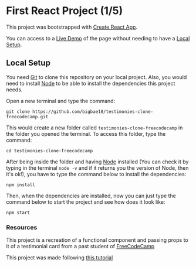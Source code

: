# First React Project (1/5)

This project was bootstrapped with [Create React App](https://github.com/facebook/create-react-app). 

You can access to a [Live Demo](https://bigbae18.github.io/testimonies-clone-freecodecamp/) of the page without needing to have a [Local Setup](#local-setup).

## Local Setup

You need [Git](https://git-scm.com) to clone this repository on your local project. Also, you would need to install [Node](https://nodejs.org/es/) to be able to install the dependencies this project needs. 

Open a new terminal and type the command:

```
git clone https://github.com/bigbae18/testimonies-clone-freecodecamp.git
```

This would create a new folder called `testimonies-clone-freecodecamp` in the folder you opened the terminal. To access this folder, type the command:

```
cd testimonies-clone-freecodecamp
```

After being inside the folder and having [Node](https://nodejs.org/es/) installed (You can check it by typing in the terminal `node -v` and if it returns you the version of Node, then it's ok!), you have to type the command below to install the dependencies:

```
npm install
```

Then, when the dependencies are installed, now you can just type the command below to start the project and see how does it look like:

```
npm start
```

### Resources

This project is a recreation of a functional component and passing props to it of a testimonial card from a past student of [FreeCodeCamp](https://www.freecodecamp.org)

This project was made following [this tutorial](https://www.youtube.com/watch?v=6Jfk8ic3KVk)